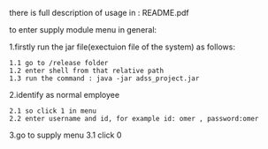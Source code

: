 there is full description of usage in : README.pdf

to enter supply module menu in general:

1.firstly run the jar file(exectuion file of the system) as follows:

    1.1 go to /release folder
    1.2 enter shell from that relative path
    1.3 run the command : java -jar adss_project.jar
    
2.identify as normal employee

    2.1 so click 1 in menu
    2.2 enter username and id, for example id: omer , password:omer
    
3.go to supply menu
    3.1 click 0 
